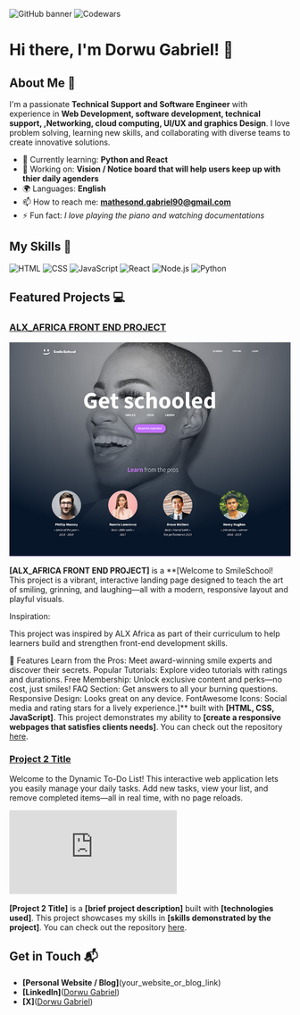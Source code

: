 ![GitHub banner](https://github.com/user-attachments/assets/6dae5024-50a2-4b7d-8712-7b1658c5222d)
![Codewars](https://www.codewars.com/users/mathesond900/badges/large)
# Hi there, I'm Dorwu Gabriel! 👋

## About Me 🚀

I'm a passionate **Technical Support and Software Engineer** with experience in **Web Development, software development, technical support, ,Networking, cloud computing, UI/UX and graphics Design**. I love problem solving, learning new skills, and collaborating with diverse teams to create innovative solutions.

- 🌱 Currently learning: **Python and React**
- 🔭 Working on: **Vision / Notice board that will help users keep up with thier daily agenders**
- 🌍 Languages: **English**
- 📫 How to reach me: **mathesond.gabriel90@gmail.com**
- ⚡ Fun fact: *I love playing the piano and watching documentations*

## My Skills 🧠

![HTML](https://img.shields.io/badge/-HTML-E34F26?style=flat-square&logo=html5&logoColor=white)
![CSS](https://img.shields.io/badge/-CSS-1572B6?style=flat-square&logo=css3&logoColor=white)
![JavaScript](https://img.shields.io/badge/-JavaScript-F7DF1E?style=flat-square&logo=javascript&logoColor=black)
![React](https://img.shields.io/badge/-React-61DAFB?style=flat-square&logo=react&logoColor=black)
![Node.js](https://img.shields.io/badge/-Node.js-339933?style=flat-square&logo=node.js&logoColor=white)
![Python](https://img.shields.io/pypi/v/:packageName
)

## Featured Projects 💻

### [ALX_AFRICA FRONT END PROJECT](https://github.com/Dorwu-Gabriel/alx_html_css/blob/main/css_advanced)

![Project 1 Screenshot](https://github.com/Dorwu-Gabriel/alx_html_css/blob/main/css_advanced/img/Header_banner.jpg)

**[ALX_AFRICA FRONT END PROJECT]** is a **[Welcome to SmileSchool! This project is a vibrant, interactive landing page designed to teach the art of smiling, grinning, and laughing—all with a modern, responsive layout and playful visuals.

Inspiration:

This project was inspired by ALX Africa as part of their curriculum to help learners build and strengthen front-end development skills.

🚀 Features
Learn from the Pros: Meet award-winning smile experts and discover their secrets.
Popular Tutorials: Explore video tutorials with ratings and durations.
Free Membership: Unlock exclusive content and perks—no cost, just smiles!
FAQ Section: Get answers to all your burning questions.
Responsive Design: Looks great on any device.
FontAwesome Icons: Social media and rating stars for a lively experience.]** built with **[HTML, CSS, JavaScript]**. This project demonstrates my ability to **[create a responsive webpages that satisfies clients needs]**. You can check out the repository [here](https://github.com/Dorwu-Gabriel/alx_html_css/blob/main/css_advanced/README.md).

### [Project 2 Title](project_2_link)
Welcome to the Dynamic To-Do List!
This interactive web application lets you easily manage your daily tasks. Add new tasks, view your list, and remove completed items—all in real time, with no page reloads.

![Project 2 Screenshot](https://github.com/Dorwu-Gabriel/dynamic-to-do-list-js/blob/main/README.md)

**[Project 2 Title]** is a **[brief project description]** built with **[technologies used]**. This project showcases my skills in **[skills demonstrated by the project]**. You can check out the repository [here](project_2_repository_link).

## Get in Touch 📬

- **[Personal Website / Blog]**(your_website_or_blog_link)
- **[LinkedIn]**([Dorwu Gabriel](https://www.linkedin.com/in/dorwu-gabriel-6b34701a3/))
- **[X]**([Dorwu Gabriel](https://www.linkedin.com/in/dorwu-gabriel-6b34701a3/))




<!-- Hi, I'm Gabriel, a Technical Support and Software Engineer with a passion for technology, problem-solving, and innovation.
I hold a Bachelors of Applied Science in Information Technology Degree and have experience in technical support, cloud computing, and software 
development. My journey in tech has been fueled by a strong desire to learn, grow, and create solutions that make a difference.
- 📫 How to reach me on mathesond.gabriel90@gmail.com -->

<!---
mathesond900/mathesond900 is a ✨ special ✨ repository because its `README.md` (this file) appears on your GitHub profile.
You can click the Preview link to take a look at your changes.
--->

